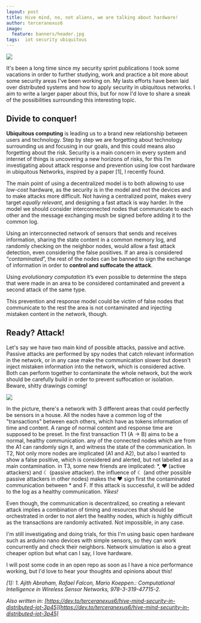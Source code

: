 ```yaml
---
layout: post
title: Hive mind, no, not aliens, we are talking about hardware!
author: terceranexus6
image:
  feature: banners/header.jpg
tags:  iot security ubiquitous
---
```


<img src="{{ site.url }}/assets/images/dev.to/alien.gif" style="display: block; margin: 0 auto;">

It's been a long time since my security sprint publications I took some vacations in order to further studying, work and practice a bit more about some security areas I've been working on. My lasts efforts have been laid over distributed systems and how to apply security in ubiquitous networks. I aim to write a larger paper about this, but for now I'd love to share a sneak of the possibilities surrounding this interesting topic.

## Divide to conquer!

**Ubiquitous computing** is leading us to a brand new relationship between users and technology. Step by step we are forgetting about technology surrounding us and focusing in our goals, and this could means also forgetting about the risk. Security is a main concern in every system and internet of things is uncovering a new horizons of risks, for this I’m investigating about attack response and prevention using low cost hardware in ubiquitous Networks, inspired by a paper [1], I recently found.

The main point of using a decentralized model is to both allowing to use *low-cost* hardware, as the security is in the model and not the devices and to make attacks more difficult. Not having a centralized point, makes every target *equally relevant*, and designing a fast attack is way harder. In the model we should consider interconnected nodes that communicate to each other and the message exchanging mush be signed before adding it to the common log.

Using an interconnected network of sensors that sends and receives information, sharing the state content in a common memory log, and randomly checking on the neighbor nodes, would allow a fast attack detection, even considering the false positives. If an area is considered “*contaminated*”, the rest of the nodes can be banned to sign the exchange of information in order to **control and suffocate the attack**.

Using *evolutionary computation* it’s even possible to determine the steps that were made in an area to be considered contaminated and prevent a second attack of the same type.

This prevention and response model could be victim of false nodes that communicate to the rest the area is not contaminated and injecting mistaken content in the network, though.

## Ready? Attack!

Let's say we have two main kind of possible attacks, passive and active. Passive attacks are performed by spy nodes that catch relevant information in the network, or in any case make the communication slower but doesn't inject mistaken information into the network, which is considered active. Both can perform together to contaminate the whole network, but the work should be carefully build in order to prevent suffocation or isolation. Beware, shitty drawings coming!

<img src="{{ site.url }}/assets/images/dev.to/x753o0sngjtj85u31yln.jpg" style="display: block; margin: 0 auto;">

In the picture, there's a network with 3 different areas that could perfectly be sensors in a house. All the nodes have a common log of the "transactions" between each others, which have as tokens information of time and content. A range of normal content and response time are supposed to be preset. In the first transaction T1 (A -> B) aims to be a normal, healthy communication. any of the connected nodes which are from the A1 can randomly sign it, and witness the state of the communication. In T2, Not only more nodes are implicated (A1 and A2), but also I wanted to show a false positive, which is considered and alerted, but not labelled as a main contamination. in T3, some new friends are implicated: \*, ♥ (active attackers) and ☾ (passive attacker). the influence of ☾ (and other possible passive attackers in other nodes) makes the ♥ sign first the contaminated communication between \* and F. If this attack is successful, it will be added to the log as a healthy communication. *Yikes!*

Even though, the communication is decentralized, so creating a relevant attack implies a combination of timing and resources that should be orchestrated in order to not alert the healthy nodes, which is highly difficult as the transactions are randomly activated. Not impossible, in any case.

I'm still investigating and doing trials, for this I'm using basic open hardware such as arduino nano devices with simple sensors, so they can work concurrently and check their neighbors. Network simulation is also a great cheaper option but what can I say, I love hardware.

I will post some code in an open repo as soon as I have a nice performance working, but I'd love to hear your thoughts and opinions about this!

*\[1\]: 1. Ajith Abraham, Rafael Falcon, Mario Koeppen.: Computational Intelligence in Wireless Sensor Networks, 978-3-319-47715-2.*

*Also written in: [https://dev.to/terceranexus6/hive-mind-security-in-distributed-iot-3p45](https://dev.to/terceranexus6/hive-mind-security-in-distributed-iot-3p45)*
